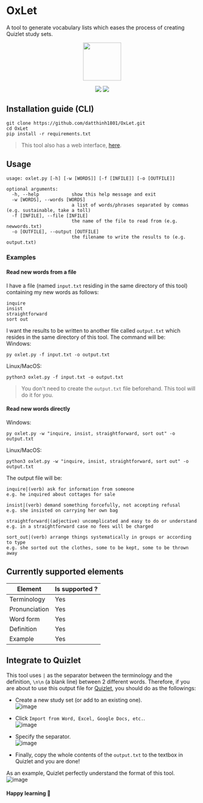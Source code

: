 # OxLet
A tool to generate vocabulary lists which eases the process of creating Quizlet study sets.  

<p align="center">
  <img height=100 width=100 src="https://user-images.githubusercontent.com/44528004/125007263-10fc2200-e08a-11eb-953c-90c47264fd67.png">
</p>  
<p align="center">
  <img src="https://github.com/datthinh1801/Oxford-API/actions/workflows/dependencies.yml/badge.svg">
  <img src="https://github.com/datthinh1801/OxLet/actions/workflows/functionalities.yml/badge.svg">
</p>  

## Installation guide (CLI)
```
git clone https://github.com/datthinh1801/OxLet.git
cd OxLet
pip install -r requirements.txt
```  
> This tool also has a web interface, [here](https://oxlet.herokuapp.com/).  


## Usage
```
usage: oxlet.py [-h] [-w [WORDS]] [-f [INFILE]] [-o [OUTFILE]]

optional arguments:
  -h, --help            show this help message and exit
  -w [WORDS], --words [WORDS]
                        a list of words/phrases separated by commas (e.g. sustainable, take a toll)
  -f [INFILE], --file [INFILE]
                        the name of the file to read from (e.g. newwords.txt)
  -o [OUTFILE], --output [OUTFILE]
                        the filename to write the results to (e.g. output.txt)
```  

### Examples
#### Read new words from a file
I have a file (named `input.txt` residing in the same directory of this tool) containing my new words as follows:  
```
inquire
insist
straightforward
sort out
```

I want the results to be written to another file called `output.txt` which resides in the same directory of this tool. The command will be:  
Windows:
```
py oxlet.py -f input.txt -o output.txt
```  

Linux/MacOS:
```
python3 oxlet.py -f input.txt -o output.txt
```  

> You don't need to create the `output.txt` file beforehand. This tool will do it for you.

#### Read new words directly
Windows:
```
py oxlet.py -w "inquire, insist, straightforward, sort out" -o output.txt
```

Linux/MacOS:
```
python3 oxlet.py -w "inquire, insist, straightforward, sort out" -o output.txt
```  

The output file will be:
```
inquire|(verb) ask for information from someone
e.g. he inquired about cottages for sale

insist|(verb) demand something forcefully, not accepting refusal
e.g. she insisted on carrying her own bag

straightforward|(adjective) uncomplicated and easy to do or understand
e.g. in a straightforward case no fees will be charged

sort_out|(verb) arrange things systematically in groups or according to type
e.g. she sorted out the clothes, some to be kept, some to be thrown away

```  

## Currently supported elements
| Element | Is supported ? |
|---|---|
| Terminology | Yes |
| Pronunciation | Yes |
| Word form | Yes |
| Definition | Yes |
| Example | Yes |  

## Integrate to Quizlet
This tool uses `|` as the separator between the terminology and the definition, `\n\n` (a blank line) between 2 different words. Therefore, if you are about to use this output file for [Quizlet](https://quizlet.com/latest), you should do as the followings:
- Create a new study set (or add to an existing one).  
  ![image](https://user-images.githubusercontent.com/44528004/122899307-e9ad1180-d375-11eb-91d4-45d6b24cd6ec.png)  

- Click `Import from Word, Excel, Google Docs, etc.`.  
  ![image](https://user-images.githubusercontent.com/44528004/122899407-01849580-d376-11eb-8e4c-4e4124d782a5.png)  
  
  
- Specify the separator.  
  ![image](https://user-images.githubusercontent.com/44528004/122899600-28db6280-d376-11eb-94ca-53915302f08f.png)  
  
- Finally, copy the whole contents of the `output.txt` to the textbox in Quizlet and you are done!  

As an example, Quizlet perfectly understand the format of this tool.  
![image](https://user-images.githubusercontent.com/44528004/123089609-5d701c80-d451-11eb-9f3f-262ed617707e.png)


#### Happy learning 🎉

